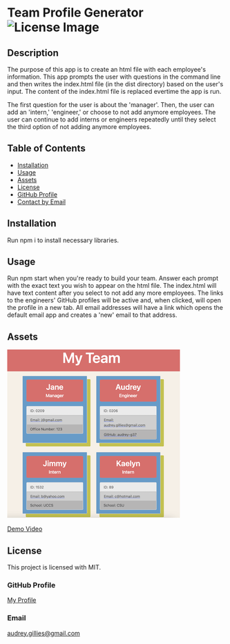 # Team Profile Generator ![License Image](https://img.shields.io/badge/license-MIT-blue)

## Description

The purpose of this app is to create an html file with each employee's information. This app prompts the user with questions in the command line and then writes the index.html file (in the dist directory) based on the user's input. The content of the index.html file is replaced evertime the app is run.

The first question for the user is about the 'manager'. Then, the user can add an 'intern,' 'engineer,' or choose to not add anymore employees. The user can continue to add interns or engineers repeatedly until they select the third option of not adding anymore employees.

## Table of Contents

- [Installation](#installation)
- [Usage](#usage)
- [Assets](#assets)
- [License](#license)
- [GitHub Profile](#github-profile)
- [Contact by Email](#email)

## Installation

Run npm i to install necessary libraries.

## Usage

Run npm start when you're ready to build your team. Answer each prompt with the exact text you wish to appear on the html file. The index.html will have text content after you select to not add any more employees. The links to the engineers' GitHub profiles will be active and, when clicked, will open the profile in a new tab. All email addresses will have a link which opens the default email app and creates a 'new' email to that address.

## Assets

![Example Team File](./Assets/screenshot-of-generated.png)

[Demo Video]()

## License

This project is licensed with MIT.

### GitHub Profile

[My Profile](https://github.com/audrey-g37)

### Email

audrey.gillies@gmail.com
